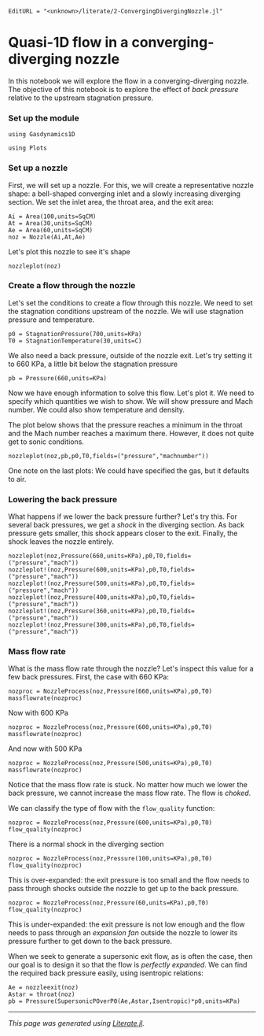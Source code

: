 ```@meta
EditURL = "<unknown>/literate/2-ConvergingDivergingNozzle.jl"
```

# Quasi-1D flow in a converging-diverging nozzle
In this notebook we will explore the flow in a converging-diverging nozzle.
The objective of this notebook is to explore the effect of *back pressure*
relative to the upstream stagnation pressure.

### Set up the module

```@example 2-ConvergingDivergingNozzle
using Gasdynamics1D
```

```@example 2-ConvergingDivergingNozzle
using Plots
```

### Set up a nozzle
First, we will set up a nozzle. For this, we will create a representative
nozzle shape: a bell-shaped converging inlet and a slowly increasing diverging
section. We set the inlet area, the throat area, and the exit area:

```@example 2-ConvergingDivergingNozzle
Ai = Area(100,units=SqCM)
At = Area(30,units=SqCM)
Ae = Area(60,units=SqCM)
noz = Nozzle(Ai,At,Ae)
```

Let's plot this nozzle to see it's shape

```@example 2-ConvergingDivergingNozzle
nozzleplot(noz)
```

### Create a flow through the nozzle
Let's set the conditions to create a flow through this nozzle. We need
to set the stagnation conditions upstream of the nozzle. We will use stagnation
pressure and temperature.

```@example 2-ConvergingDivergingNozzle
p0 = StagnationPressure(700,units=KPa)
T0 = StagnationTemperature(30,units=C)
```

We also need a back pressure, outside of the nozzle exit. Let's try setting it
to 660 KPa, a little bit below the stagnation pressure

```@example 2-ConvergingDivergingNozzle
pb = Pressure(660,units=KPa)
```

Now we have enough information to solve this flow. Let's plot it. We
need to specify which quantities we wish to show. We will show pressure
and Mach number. We could also show temperature and density.

The plot below shows that the pressure reaches a minimum in the throat
and the Mach number reaches a maximum there. However, it does not quite
get to sonic conditions.

```@example 2-ConvergingDivergingNozzle
nozzleplot(noz,pb,p0,T0,fields=("pressure","machnumber"))
```

One note on the last plots: We could have specified the gas, but it defaults to air.

### Lowering the back pressure
What happens if we lower the back pressure further? Let's try this.
For several back pressures, we get a *shock* in the diverging section.
As back pressure gets smaller, this shock appears closer to the exit.
Finally, the shock leaves the nozzle entirely.

```@example 2-ConvergingDivergingNozzle
nozzleplot(noz,Pressure(660,units=KPa),p0,T0,fields=("pressure","mach"))
nozzleplot!(noz,Pressure(600,units=KPa),p0,T0,fields=("pressure","mach"))
nozzleplot!(noz,Pressure(500,units=KPa),p0,T0,fields=("pressure","mach"))
nozzleplot!(noz,Pressure(400,units=KPa),p0,T0,fields=("pressure","mach"))
nozzleplot!(noz,Pressure(360,units=KPa),p0,T0,fields=("pressure","mach"))
nozzleplot!(noz,Pressure(300,units=KPa),p0,T0,fields=("pressure","mach"))
```

### Mass flow rate
What is the mass flow rate through the nozzle? Let's inspect this value
for a few back pressures. First, the case with 660 KPa:

```@example 2-ConvergingDivergingNozzle
nozproc = NozzleProcess(noz,Pressure(660,units=KPa),p0,T0)
massflowrate(nozproc)
```

Now with 600 KPa

```@example 2-ConvergingDivergingNozzle
nozproc = NozzleProcess(noz,Pressure(600,units=KPa),p0,T0)
massflowrate(nozproc)
```

And now with 500 KPa

```@example 2-ConvergingDivergingNozzle
nozproc = NozzleProcess(noz,Pressure(500,units=KPa),p0,T0)
massflowrate(nozproc)
```

Notice that the mass flow rate is stuck. No matter how much we
lower the back pressure, we cannot increase the mass flow rate.
The flow is *choked*.

We can classify the type of flow with the `flow_quality` function:

```@example 2-ConvergingDivergingNozzle
nozproc = NozzleProcess(noz,Pressure(600,units=KPa),p0,T0)
flow_quality(nozproc)
```

There is a normal shock in the diverging section

```@example 2-ConvergingDivergingNozzle
nozproc = NozzleProcess(noz,Pressure(100,units=KPa),p0,T0)
flow_quality(nozproc)
```

This is over-expanded: the exit pressure is too small and the flow needs to pass
through shocks outside the nozzle to get up to the back pressure.

```@example 2-ConvergingDivergingNozzle
nozproc = NozzleProcess(noz,Pressure(60,units=KPa),p0,T0)
flow_quality(nozproc)
```

This is under-expanded: the exit pressure is not low enough and the flow needs
to pass through an *expansion fan* outside the nozzle to lower its pressure
further to get down to the back pressure.

When we seek to generate a supersonic exit flow, as is often the case,
then our goal is to design it so that the flow is *perfectly expanded*.
We can find the required back pressure easily, using isentropic relations:

```@example 2-ConvergingDivergingNozzle
Ae = nozzleexit(noz)
Astar = throat(noz)
pb = Pressure(SupersonicPOverP0(Ae,Astar,Isentropic)*p0,units=KPa)
```

---

*This page was generated using [Literate.jl](https://github.com/fredrikekre/Literate.jl).*

